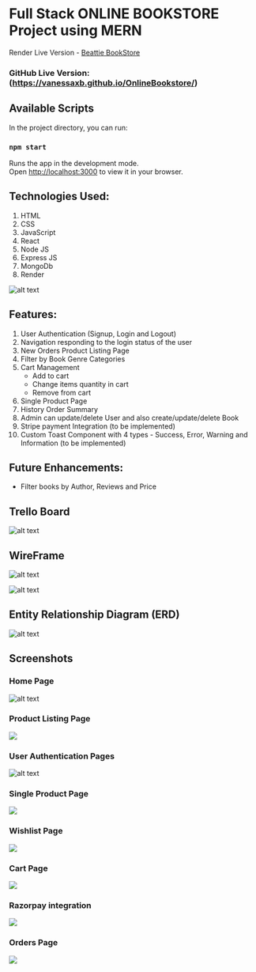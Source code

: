 # Full Stack ONLINE BOOKSTORE Project using MERN

Render Live Version - [Beattie BookStore](https://online-bookstore-qja6.onrender.com)

### GitHub Live Version: (https://vanessaxb.github.io/OnlineBookstore/)

## Available Scripts

In the project directory, you can run:

### `npm start`

Runs the app in the development mode.\
Open [http://localhost:3000](http://localhost:3000) to view it in your browser.


## Technologies Used:
1. HTML               
2. CSS
3. JavaScript
4. React
5. Node JS
6. Express JS
7. MongoDb
8. Render

![alt text](./src/images/Architecture.png "Architecture")


## Features:
1. User Authentication (Signup, Login and Logout)
2. Navigation responding to the login status of the user
3. New Orders Product Listing Page
4. Filter by Book Genre Categories   
5. Cart Management 
   - Add to cart 
   - Change items quantity in cart 
   - Remove from cart   
7. Single Product Page
8. History Order Summary 
9. Admin can update/delete User and also create/update/delete Book
10. Stripe payment Integration (to be implemented)
11. Custom Toast Component with 4 types - Success, Error, Warning and Information (to be implemented)

## Future Enhancements: 
- Filter books by Author, Reviews and Price

## Trello Board
![alt text](./src/images/TrelloBoard.png "Trello Board")

## WireFrame
![alt text](./src/images/WireFrame1.png "WireFrame")

![alt text](./src/images/WireFrame2.png "WireFrame")

## Entity Relationship Diagram (ERD)
![alt text](./src/images/EDR.png "EDR")

## Screenshots

### Home Page
![alt text](./src/images/AuthPage.png "SignUP/LogIn Page")

### Product Listing Page
![](https://github.com/Naman-Saxena1/Bookztron-E-Commerce_Book_Store/blob/development/src/Assets/Screenshots/Bookztron-ProductListingPage-1.PNG)

### User Authentication Pages
![alt text](./src/images/UpdateUserForm.png "Update User Page")

### Single Product Page
![](https://github.com/Naman-Saxena1/Bookztron-E-Commerce_Book_Store/blob/development/src/Assets/Screenshots/Bookztron-SingleProductPage-1.PNG)

### Wishlist Page
![](https://github.com/Naman-Saxena1/Bookztron-E-Commerce_Book_Store/blob/development/src/Assets/Screenshots/Bookztron-WishlistPage-1.PNG)

### Cart Page
![](https://github.com/Naman-Saxena1/Bookztron-E-Commerce_Book_Store/blob/development/src/Assets/Screenshots/Bookztron-CartPage-1.PNG)

### Razorpay integration
![](https://github.com/Naman-Saxena1/Bookztron-E-Commerce_Book_Store/blob/development/src/Assets/Screenshots/Bookztron-Razorpay_Payment_Integration.PNG)

### Orders Page
![](https://github.com/Naman-Saxena1/Bookztron-E-Commerce_Book_Store/blob/development/src/Assets/Screenshots/Bookztron-OrdersPage-1.PNG)